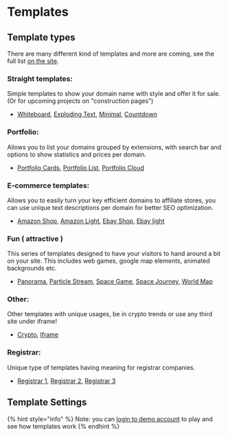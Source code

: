 # Templates

## Template types

There are many different kind of templates and more are coming, see the full list [on the site](https://wildcardparking.com/templates).

### Straight templates:

Simple templates to show your domain name with style and offer it for sale. \(Or for upcoming projects on "construction pages"\)

* [Whiteboard](https://templates.wildcardparking.com/whiteboard/), [Exploding Text](https://templates.wildcardparking.com/exploded_text), [Minimal](https://templates.wildcardparking.com/particles), [Countdown](https://templates.wildcardparking.com/project)

### Portfolio:

Allows you to list your domains grouped by extensions, with search bar and options to show statistics and prices per domain.

* [Portfolio Cards](https://templates.wildcardparking.com/portfolio_cards), [Portfolio List](https://templates.wildcardparking.com/portfolio_list), [Portfolio Cloud](https://templates.wildcardparking.com/cloud)

### E-commerce templates:

Allows you to easily turn your key efficient domains to affiliate stores, you can use unique text descriptions per domain for better SEO optimization.

* [Amazon Shop](https://templates.wildcardparking.com/amazon_shop), [Amazon Light](https://templates.wildcardparking.com/amazon1), [Ebay Shop](https://templates.wildcardparking.com/ebay_shop), [Ebay light](https://templates.wildcardparking.com/ebay1)

### Fun \( attractive \)

This series of templates designed to have your visitors to hand around a bit on your site. This includes web games, google map elements, animated backgrounds etc.

* [Panorama](https://templates.wildcardparking.com/panorama), [Particle Stream](https://templates.wildcardparking.com/particle_stream), [Space Game](https://templates.wildcardparking.com/space_game), [Space Journey](https://templates.wildcardparking.com/space_journey), [World Map](https://templates.wildcardparking.com/world_map)

### Other:

Other templates with unique usages, be in crypto trends or use any third site under iframe!

* [Crypto](https://templates.wildcardparking.com/crypto), [Iframe](https://templates.wildcardparking.com/iframe)

### Registrar:

Unique type of templates having meaning for registrar companies.
 
* [Registrar 1](https://templates.wildcardparking.com/registrar1), [Registrar 2](https://templates.wildcardparking.com/registrar2), [Registrar 3](https://templates.wildcardparking.com/registrar3)

## Template Settings


{% hint style="info" %}
 Note: you can [login to demo account](https://wildcardparking.com/user/login?demo_login=1) to play and see how templates work 
{% endhint %}



